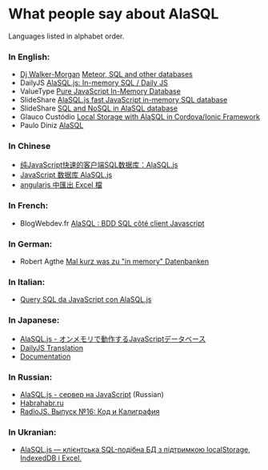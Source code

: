 # What people say about AlaSQL

Languages listed in alphabet order.

### In English:

* [Dj Walker-Morgan](https://www.compose.io/articles/author/dj/) [Meteor, SQL and other databases](https://www.compose.io/articles/meteor-sql-and-other-databases/)
* DailyJS [AlaSQL.js: In-memory SQL / Daily JS](http://dailyjs.com/2014/11/06/alasql/)
* ValueType [Pure JavaScript In-Memory Database](http://valuetype.wordpress.com/2014/11/07/pure-javascript-in-memory-database/)
* SlideShare [AlaSQL.js fast JavaScript in-memory SQL database](http://www.slideshare.net/AndreyGershun/alasqljsfast-javascript-inmemory-sql-database)
* SlideShare [SQL and NoSQL in AlaSQL database](http://www.slideshare.net/AndreyGershun/sql-and-nosql-in-alasql)
* Glauco Custódio [Local Storage with AlaSQL in Cordova/Ionic Framework](http://blog.glaucocustodio.com/2015/03/30/local-storage-with-alasql-in-cordovaionic-framework/)
* Paulo Diniz [AlaSQL](http://www.pdiniz.com/alasql/)


### In Chinese

* [纯JavaScript快速的客户端SQL数据库：AlaSQL.js](http://www.open-open.com/lib/view/open1415688317196.html)
* [JavaScript 数据库 AlaSQL.js](http://wap.oschina.net/p/alasql-js)
* [angularjs 中匯出 Excel 檔](http://t301000.blogspot.ru/2015/06/angularjs-excel.html)

### In French:

* BlogWebdev.fr [AlaSQL : BDD SQL côté client Javascript](http://blogwebdev.fr/AlaSQL-BDD-SQL-cote-client-Javascript/)

### In German:

* Robert Agthe [Mal kurz was zu "in memory" Datenbanken](http://robert-agthe.de/post/1415372558184-Mal-kurz-was-zu-in-memory-Datenbanken)

### In Italian:

* [Query SQL da JavaScript con AlaSQL.js](http://blog.mrwebmaster.it/2014/11/14/query-sql-da-javascript-con-alasql-js.html)

### In Japanese:

* [AlaSQL.js - オンメモリで動作するJavaScriptデータベース](http://www.moongift.jp/2014/11/alasql-js-%E3%82%AA%E3%83%B3%E3%83%A1%E3%83%A2%E3%83%AA%E3%81%A7%E5%8B%95%E4%BD%9C%E3%81%99%E3%82%8Bjavascript%E3%83%87%E3%83%BC%E3%82%BF%E3%83%99%E3%83%BC%E3%82%B9/)
* [DailyJS Translation](http://panda.node.ws/?p=333)
* [Documentation](http://www.open-open.com/lib/view/open1415688317196.html)


### In Russian:

* [AlaSQL.js - сервер на JavaScript](http://www.slideshare.net/AndreyGershun/alasqljs-sql-javascript) (Russian)
* [Habrahabr.ru](http://habrahabr.ru/company/zfort/blog/242709/)
* [RadioJS. Выпуск №16: Код и Калиграфия](http://radiojs.ru/2015/01/radiojs-16/)

### In Ukranian:

* [AlaSQL.js — клієнтська SQL-подібна БД з підтримкою localStorage, IndexedDB і Excel.](http://it-ua.info/news/2015/03/22/klka-ckavinok-korisnostey-dlya-veb-rozrobnika-40.html)


